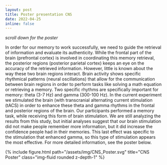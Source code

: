 ```yaml
---
layout: post
title: Poster presentation CNS
date: 2022-04-25
inline: false
---
```

<i>scroll down for the poster</i>

In order for our memory to work successfully, we need to guide the retrieval of information and evaluate its authenticity. While the frontal part of the brain (prefrontal cortex) is involved in coordinating this memory retrieval, the posterior regions (posterior parietal cortex) keeps an eye on the accuracy of the retrieved information. However, little is known about the way these two brain regions interact. Brain activity shows specific rhythmical patterns (neural oscillations) that allow for the communication between brain regions in order to perform tasks like solving a math equation or retrieving a memory. Two specific rhythms are specifically important for memory: theta (3-7 Hz) and gamma (300-100 Hz). In the current experiment we stimulated the brain (with transcranial alternating current stimulation (tACS) in order to enhance these theta and gamma rhythms in the frontal and posterior regions of the brain. Our participants performed a memory task, while receiving this form of brain stimulation. We are still analyzing the results from this study, but initial analyses suggest that our brain stimulation did not make people remember more information, but it did increase the confidence people had in their memories. This last effect was specific to the stimulation that enhanced gamma, so this type of stimulation appears the most effective. For more detailed information, see the poster below.

<!--![CNS_Poster](/assets/img/CNS_Poster_2022.png)-->

<div class="row">
    <div class="col-sm mt-3 mt-md-0">
        {% include figure.html path="/assets/img/CNS_Poster.svg" title="CNS Poster" class="img-fluid rounded z-depth-1" %}
    </div>
</div>

